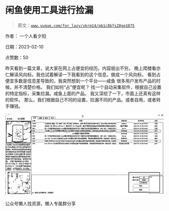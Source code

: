 # 闲鱼使用工具进行捡漏

> 原文：[`www.yuque.com/for_lazy/xkrm14/qb1c8bfs28gq1075`](https://www.yuque.com/for_lazy/xkrm14/qb1c8bfs28gq1075)

作者： 一个人看夕阳

日期：2023-02-10

点赞数：50

昨天看到一篇文章，说大家在网上占便宜的经历。内容层出不穷。 晚上爬楼看亦仁解读风向标。我也试着解读一下我看到的这个信息。做成一个风向标。 看到占便宜多数是信息差导致的，我突然想到一个平台——咸鱼 很多用户发布产品的时候，并不清楚价格。 我们如何“占”便宜呢？ 找一个自动采集软件，根据自己设置的特定指标，采集捡漏。咸鱼上面的产品。 我又深挖了一下，市面上还真有这样的软件。 那么，我们根据自己不同的设置，捡漏不同的产品。或者自用，或者转手赚钱。

![](img/e774aba969d07995bef9b660a73f8a9d.png)  

公众号懒人找资源，懒人专属群分享

